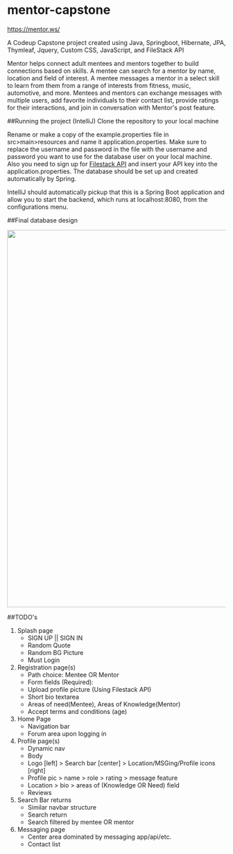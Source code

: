 # mentor-capstone
https://mentor.ws/

A Codeup Capstone project created using Java, Springboot, Hibernate, JPA, Thymleaf, Jquery, Custom CSS, JavaScript, and FileStack API

Mentor helps connect adult mentees and mentors together to build connections based on skills. A mentee can search for a mentor by name, location and field of interest. A mentee messages a mentor in a select skill to learn from them from a range of interests from fitness, music, automotive, and more. Mentees and mentors can exchange messages with multiple users, add favorite individuals to their contact list, provide ratings for their interactions, and join in conversation with Mentor's post feature.

##Running the project (IntelliJ)
Clone the repository to your local machine

Rename or make a copy of the example.properties file in src>main>resources and name it application.properties. Make sure to replace the username and password in the file with the username and password you want to use for the database user on your local machine. Also you need to sign up for [Filestack API](https://www.filestack.com/) and insert your API key into the application.properties. The database should be set up and created automatically by Spring.

IntelliJ should automatically pickup that this is a Spring Boot application and allow you to start the backend, which runs at localhost:8080, from the configurations menu.


##Final database design

<img width="871" src="https://cdn.discordapp.com/attachments/599456130917203978/681539640439734283/Screen_Shot_2020-02-24_at_10.25.45_AM.png">

##TODO's

1. Splash page 
    - SIGN UP || SIGN IN
    - Random Quote
    - Random BG Picture
    - Must Login
2. Registration page(s)
    - Path choice: Mentee OR Mentor
    - Form fields (Required): 
    - Upload profile picture (Using Filestack API)
    - Short bio textarea
    - Areas of need(Mentee), Areas of Knowledge(Mentor)
    - Accept terms and conditions (age)
3. Home Page
    - Navigation bar
    - Forum area upon logging in
4. Profile page(s)
    - Dynamic nav
    - Body
    - Logo [left] > Search bar [center] > Location/MSGing/Profile icons [right]
    - Profile pic > name > role > rating > message feature
    - Location > bio > areas of (Knowledge OR Need) field
    - Reviews
5. Search Bar returns
    - Similar navbar structure
    - Search return 
    - Search filtered by mentee OR mentor
6. Messaging page
    - Center area dominated by messaging app/api/etc.
    - Contact list
